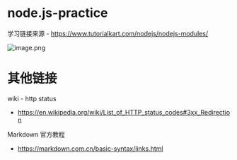# node.js-practice

学习链接来源 - https://www.tutorialkart.com/nodejs/nodejs-modules/

![image.png](https://i.ibb.co/RTMnWcw/Snipaste-2022-10-24-20-17-45.png)

# 其他链接

wiki - http status

<!-- 使用尖括号可以很方便地把URL或者email地址变成可点击的链接。 -->

- <https://en.wikipedia.org/wiki/List_of_HTTP_status_codes#3xx_Redirection>

Markdown 官方教程

- <https://markdown.com.cn/basic-syntax/links.html>
